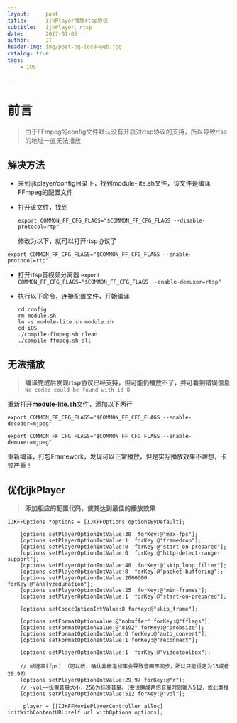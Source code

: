 ```yaml
---
layout:     post
title:      ijkPlayer播放rtsp协议
subtitle:   ijkPlayer、rtsp
date:       2017-01-05
author:     JT
header-img: img/post-bg-ios9-web.jpg
catalog: true
tags:
    - iOS

---
```


# 前言
>由于FFmpeg的config文件默认没有开启对rtsp协议的支持，所以导致rtsp的地址一直无法播放

## 解决方法
- 来到ijkplayer/config目录下，找到module-lite.sh文件，该文件是编译FFmpeg的配置文件  

- 打开该文件，找到  
  
  `export COMMON_FF_CFG_FLAGS="$COMMON_FF_CFG_FLAGS --disable-protocol=rtp" ` 
    
  修改为以下，就可以打开rtsp协议了 
  
 `export COMMON_FF_CFG_FLAGS="$COMMON_FF_CFG_FLAGS --enable-protocol=rtp"`  
 
- 打开rtsp音视频分离器 
`export COMMON_FF_CFG_FLAGS="$COMMON_FF_CFG_FLAGS --enable-demuxer=rtsp"`  

- 执行以下命令，连接配置文件，开始编译 
  
  `cd config `  
  `rm module.sh `  
  `ln -s module-lite.sh module.sh`   
  `cd iOS`  
  `./compile-ffmpeg.sh clean`   
  `./compile-ffmpeg.sh all`
  
  
## 无法播放 
  
 >**编译完成后发现rtsp协议已经支持，但可能仍播放不了，并可看到错误信息**    
 >`No codec could be found with id 8`
 
 重新打开**module-lite.sh**文件，添加以下两行  
  
 `export COMMON_FF_CFG_FLAGS="$COMMON_FF_CFG_FLAGS --enable-decoder=mjpeg"`  
 
 `export COMMON_FF_CFG_FLAGS="$COMMON_FF_CFG_FLAGS --enable-demuxer=mjpeg"`
 
 重新编译，打包Framework，发现可以正常播放，但是实际播放效果不理想，卡顿严重！
 
## 优化ijkPlayer
>**添加相应的配置代码，使其达到最佳的播放效果**


```
IJKFFOptions *options = [IJKFFOptions optionsByDefault];

    [options setPlayerOptionIntValue:30  forKey:@"max-fps"];
    [options setPlayerOptionIntValue:1  forKey:@"framedrop"];
    [options setPlayerOptionIntValue:0  forKey:@"start-on-prepared"];
    [options setPlayerOptionIntValue:0  forKey:@"http-detect-range-support"];
    [options setPlayerOptionIntValue:48  forKey:@"skip_loop_filter"];
    [options setPlayerOptionIntValue:0  forKey:@"packet-buffering"];
    [options setPlayerOptionIntValue:2000000 forKey:@"analyzeduration"];
    [options setPlayerOptionIntValue:25  forKey:@"min-frames"];
    [options setPlayerOptionIntValue:1  forKey:@"start-on-prepared"];

    [options setCodecOptionIntValue:8 forKey:@"skip_frame"];

    [options setFormatOptionValue:@"nobuffer" forKey:@"fflags"];
    [options setFormatOptionValue:@"8192" forKey:@"probsize"];
    [options setFormatOptionIntValue:0 forKey:@"auto_convert"];
    [options setFormatOptionIntValue:1 forKey:@"reconnect"];

    [options setPlayerOptionIntValue:1  forKey:@"videotoolbox"];

    // 帧速率(fps) （可以改，确认非标准桢率会导致音画不同步，所以只能设定为15或者29.97）
    [options setPlayerOptionIntValue:29.97 forKey:@"r"];
    // -vol——设置音量大小，256为标准音量。（要设置成两倍音量时则输入512，依此类推
    [options setPlayerOptionIntValue:512 forKey:@"vol"];

    _player = [[IJKFFMoviePlayerController alloc] initWithContentURL:self.url withOptions:options];

```
 
 


